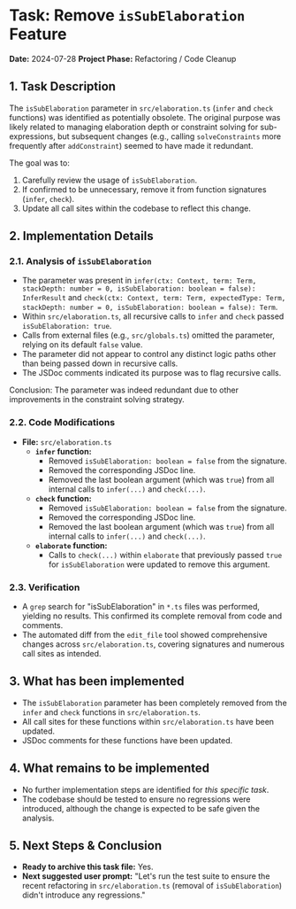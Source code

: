 # Task: Remove `isSubElaboration` Feature

**Date:** 2024-07-28
**Project Phase:** Refactoring / Code Cleanup

## 1. Task Description

The `isSubElaboration` parameter in `src/elaboration.ts` (`infer` and `check` functions) was identified as potentially obsolete. The original purpose was likely related to managing elaboration depth or constraint solving for sub-expressions, but subsequent changes (e.g., calling `solveConstraints` more frequently after `addConstraint`) seemed to have made it redundant.

The goal was to:
1.  Carefully review the usage of `isSubElaboration`.
2.  If confirmed to be unnecessary, remove it from function signatures (`infer`, `check`).
3.  Update all call sites within the codebase to reflect this change.

## 2. Implementation Details

### 2.1. Analysis of `isSubElaboration`

-   The parameter was present in `infer(ctx: Context, term: Term, stackDepth: number = 0, isSubElaboration: boolean = false): InferResult` and `check(ctx: Context, term: Term, expectedType: Term, stackDepth: number = 0, isSubElaboration: boolean = false): Term`.
-   Within `src/elaboration.ts`, all recursive calls to `infer` and `check` passed `isSubElaboration: true`.
-   Calls from external files (e.g., `src/globals.ts`) omitted the parameter, relying on its default `false` value.
-   The parameter did not appear to control any distinct logic paths other than being passed down in recursive calls.
-   The JSDoc comments indicated its purpose was to flag recursive calls.

Conclusion: The parameter was indeed redundant due to other improvements in the constraint solving strategy.

### 2.2. Code Modifications

-   **File:** `src/elaboration.ts`
    -   **`infer` function:**
        -   Removed `isSubElaboration: boolean = false` from the signature.
        -   Removed the corresponding JSDoc line.
        -   Removed the last boolean argument (which was `true`) from all internal calls to `infer(...)` and `check(...)`.
    -   **`check` function:**
        -   Removed `isSubElaboration: boolean = false` from the signature.
        -   Removed the corresponding JSDoc line.
        -   Removed the last boolean argument (which was `true`) from all internal calls to `infer(...)` and `check(...)`.
    -   **`elaborate` function:**
        -   Calls to `check(...)` within `elaborate` that previously passed `true` for `isSubElaboration` were updated to remove this argument.

### 2.3. Verification

-   A `grep` search for "isSubElaboration" in `*.ts` files was performed, yielding no results. This confirmed its complete removal from code and comments.
-   The automated diff from the `edit_file` tool showed comprehensive changes across `src/elaboration.ts`, covering signatures and numerous call sites as intended.

## 3. What has been implemented

-   The `isSubElaboration` parameter has been completely removed from the `infer` and `check` functions in `src/elaboration.ts`.
-   All call sites for these functions within `src/elaboration.ts` have been updated.
-   JSDoc comments for these functions have been updated.

## 4. What remains to be implemented

-   No further implementation steps are identified for *this specific task*.
-   The codebase should be tested to ensure no regressions were introduced, although the change is expected to be safe given the analysis.

## 5. Next Steps & Conclusion

-   **Ready to archive this task file:** Yes.
-   **Next suggested user prompt:** "Let's run the test suite to ensure the recent refactoring in `src/elaboration.ts` (removal of `isSubElaboration`) didn't introduce any regressions." 